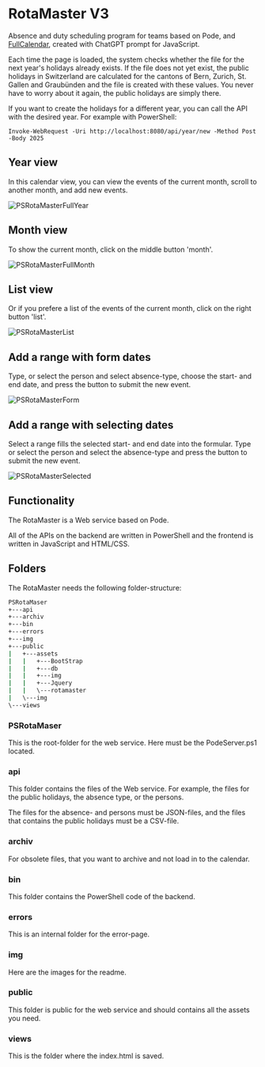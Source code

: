 # RotaMaster V3

Absence and duty scheduling program for teams based on Pode, and [FullCalendar](https://fullcalendar.io/), created with ChatGPT prompt for JavaScript.

Each time the page is loaded, the system checks whether the file for the next year's holidays already exists. If the file does not yet exist, the public holidays in Switzerland are calculated for the cantons of Bern, Zurich, St. Gallen and Graubünden and the file is created with these values. You never have to worry about it again, the public holidays are simply there.

If you want to create the holidays for a different year, you can call the API with the desired year. For example with PowerShell:

````Invoke-WebRequest -Uri http://localhost:8080/api/year/new -Method Post -Body 2025````

## Year view

In this calendar view, you can view the events of the current month, scroll to another month, and add new events.

![PSRotaMasterFullYear](./img/PSRotaMasterFullYear.png)

## Month view

To show the current month, click on the middle button 'month'.

![PSRotaMasterFullMonth](./img/PSRotaMasterFullMonth.png)

## List view

Or if you prefere a list of the events of the current month, click on the right button 'list'.

![PSRotaMasterList](./img/PSRotaMasterList.png)

## Add a range with form dates

Type, or select the person and select absence-type, choose the start- and end date, and press the button to submit the new event.

![PSRotaMasterForm](./img/PSRotaMasterForm.png)

## Add a range with selecting dates

Select a range fills the selected start- and end date into the formular. Type or select the person and select the absence-type and press the button to submit the new event.

![PSRotaMasterSelected](./img/PSRotaMasterSelected.png)

## Functionality

The RotaMaster is a Web service based on Pode.

All of the APIs on the backend are written in PowerShell and the frontend is written in JavaScript and HTML/CSS.

## Folders

The RotaMaster needs the following folder-structure:

````cmd
PSRotaMaser
+---api
+---archiv
+---bin
+---errors
+---img
+---public
|   +---assets
|   |   +---BootStrap
|   |   +---db
|   |   +---img
|   |   +---Jquery
|   |   \---rotamaster
|   \---img
\---views
````

### PSRotaMaser

This is the root-folder for the web service. Here must be the PodeServer.ps1 located.

### api

This folder contains the files of the Web service. For example, the files for the public holidays, the absence type, or the persons.

The files for the absence- and persons must be JSON-files, and the files that contains the public holidays must be a CSV-file.

### archiv

For obsolete files, that you want to archive and not load in to the calendar.

### bin

This folder contains the PowerShell code of the backend.

### errors

This is an internal folder for the error-page.

### img

Here are the images for the readme.

### public

This folder is public for the web service and should contains all the assets you need.

### views

This is the folder where the index.html is saved.
